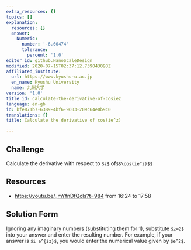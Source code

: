 ```yaml
---
extra_resources: {}
topics: []
explanation:
  resources: {}
  answer:
    Numeric:
      number: '-6.60474'
      tolerance:
        percent: '1.0'
editor_id: github.NanoScaleDesign
modified: 2020-07-15T02:37:12.739043098Z
affiliated_institute:
  url: https://www.kyushu-u.ac.jp
  en_name: Kyushu University
  name: 九州大学
version: '1.0'
title_id: calculate-the-derivative-of-cosiez
language: en-gb
id: bfe871b7-6389-4bf6-9603-209c64e0b9c0
translations: {}
title: Calculate the derivative of cos(ie^z)

---
```


## Challenge
Calculate the derivative with respect to `$z$` of`$$\cos(ie^z)$$`

## Resources
- https://youtu.be/_mYfnDfQcls?t=984 from 16:24 to 17:58

## Solution Form
Ignoring any imaginary numbers (substituting them for 1), substitute `$z=2$` into your answer and enter the resulting number.
For example, if your answer is `$i e^{iz}$`, you would enter the numerical value given by `$e^2$`.